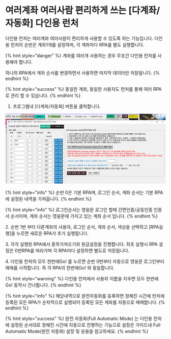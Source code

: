 # 여러계좌 여러사람 편리하게 쓰는 \[다계좌/자동화] 다인용 런처

​다인용 런처는 여러계좌 여러사람이 편리하게 사용할 수 있도록 하는 기능입니다. 다인용 런처의 순번은 계좌1개를 설정하며, 각 계좌마다 RPA를 별도 실행합니다.

{% hint style="danger" %}
계좌를 여러개 사용하는 경우 무조건 다인용 런처를 사용해야 합니다.

하나의 RPA에서 계좌 순서를 변경하면서 사용하면 마지막 데이터만 저장됩니다.
{% endhint %}

{% hint style="success" %}
동일한 계좌, 동일한 사용자도 런처를 통해 여러 RPA로 관리 할 수 있습니다.
{% endhint %}

1. 프로그램내 \[다계좌/자동화] 버튼을 클릭합니다.

![](<.gitbook/assets/image (104) (1).png>)

{% hint style="info" %}
순번 0은 기본 RPA며, 로그인 순서, 계좌 순서는 기본 RPA에 설정된 내역을 가져옵니다.&#x20;
{% endhint %}

{% hint style="info" %}
로그인순서는 영웅문 로그인 할때 간편인증/공동인증 인증서 순서이며, 계좌 순서는 영웅문에 가지고 있는 계좌 순서 입니다.
{% endhint %}

2\. 순번 1번 부터 다른계좌의 사용자, 로그인 순서, 계좌 순서, 색상을 선택하고 \[RPA실행]을 누르면 새로운 RPA가 추가 실행됩니다.



3\. 각각 실행된 RPA에서 종목가져오기와 원금설정을 진행합니다. 최초 실행시 RPA 설정은 0번RPA를 따라가며 각 RPA마다 설정하면 별도로 저장됩니다.



4\. 다인용 런처의 모두 한번에Go! 를 누르면 순번 0번부터 자동으로 영웅문 로그인부터 매매를 시작합니다. 즉 각 RPA의 한번에Go! 와 동일합니다.

{% hint style="warning" %}
다인용 런처에서 사용자 이름을 지우면 모두 한번에 Go! 동작시 건너뜁니다.
{% endhint %}

{% hint style="info" %}
해당내역으로 완전자동화를 등록하면 정해진 시간에 런처에 등록된 모든 RPA가 순차적으로 실행되어 등록된 모든 계좌를 자동으로 매매합니다.
{% endhint %}

{% hint style="success" %}
완전 자동화(Full Automatic Mode) 는 다인용 런처에 설정된 순서대로 정해진 시간에 자동으로 진행하는 기능으로 설정은 가이드내 Full Automatic Mode(완전 자동화) 설정 및 응용을 참고하세요.
{% endhint %}

